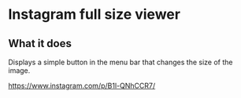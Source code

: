 # Instagram full size viewer

## What it does

Displays a simple button in the menu bar that changes the size of the image.

https://www.instagram.com/p/B1l-QNhCCR7/
